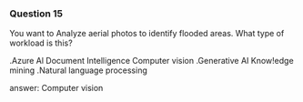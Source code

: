 ### Question 15

You want to Analyze aerial photos to identify flooded areas. What type of workload is this?

.Azure Al Document Intelligence
Computer vision
.Generative AI
Know!edge mining
.Natural language processing

answer: Computer vision

